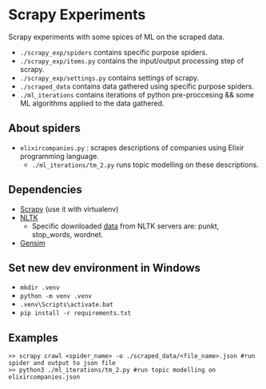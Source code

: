 # Scrapy Experiments 
Scrapy experiments with some spices of ML on the scraped data.

- `./scrapy_exp/spiders` contains specific purpose spiders.
- `./scrapy_exp/items.py` contains the input/output processing step of scrapy.
- `./scrapy_exp/settings.py` contains settings of scrapy.
- `./scraped_data` contains data gathered using specific purpose spiders.
- `./ml_iterations` contains iterations of python pre-proccesing && some ML algorithms applied to the data gathered.

## About spiders
- `elixircompanies.py` : scrapes descriptions of companies using Elixir programming language. 
  - `./ml_iterations/tm_2.py` runs topic modelling on these descriptions.

## Dependencies
- [Scrapy](https://docs.scrapy.org/en/latest/intro/install.html) (use it with virtualenv)
- [NLTK](https://www.nltk.org/install.html)
  - Specific downloaded [data](https://www.nltk.org/data.html) from NLTK servers are: punkt, stop_words, wordnet.
- [Gensim](https://radimrehurek.com/gensim/install.html)

## Set new dev environment in Windows
- `mkdir .venv`
- `python -m venv .venv`
- `.venv\Scripts\activate.bat`
- `pip install -r requirements.txt`

## Examples
```
>> scrapy crawl <spider_name> -o ./scraped_data/<file_name>.json #run spider and output to json file
>> python3 ./ml_iterations/tm_2.py #run topic modelling on elixircompanies.json
```
